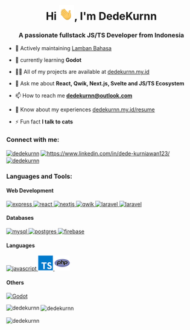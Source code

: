 
<h1 align="center">Hi <img src="https://github.com/afrizalyogi/cdn/blob/main/Assets/GIF/wavehand.gif" width="40px"/>, I'm DedeKurnn</h1>
<h3 align="center">A passionate fullstack JS/TS Developer from Indonesia</h3>

- 🔭 Actively maintaining [Lamban Bahasa](https://lambanbahasa.com)

- 🌱 currently learning **Godot**

- 👨‍💻 All of my projects are available at [dedekurnn.my.id](dedekurnn.my.id)

- 💬 Ask me about **React, Qwik, Next.js, Svelte and JS/TS Ecosystem**

- 📫 How to reach me **dedekurnn@outlook.com**

- 📄 Know about my experiences [dedekurnn.my.id/resume](dedekurnn.my.id/resume)

- ⚡ Fun fact **I talk to cats**

<h3 align="left">Connect with me:</h3>
<p align="left">
<a href="https://dev.to/dedekurnn" target="blank"><img align="center" src="https://raw.githubusercontent.com/rahuldkjain/github-profile-readme-generator/master/src/images/icons/Social/devto.svg" alt="dedekurnn" height="30" width="40" /></a>
<a href="https://linkedin.com/in/https://www.linkedin.com/in/dede-kurniawan123/" target="blank"><img align="center" src="https://raw.githubusercontent.com/rahuldkjain/github-profile-readme-generator/master/src/images/icons/Social/linked-in-alt.svg" alt="https://www.linkedin.com/in/dede-kurniawan123/" height="30" width="40" /></a>
<a href="https://www.youtube.com/c/dedekurnn" target="blank"><img align="center" src="https://raw.githubusercontent.com/rahuldkjain/github-profile-readme-generator/master/src/images/icons/Social/youtube.svg" alt="dedekurnn" height="30" width="40" /></a>
</p>

<h3 align="left">Languages and Tools:</h3>

<h4>Web Development</h4>
<p align="left"> <a href="https://expressjs.com" target="_blank" rel="noreferrer"> <img src="https://cdn.jsdelivr.net/gh/devicons/devicon@latest/icons/express/express-original.svg" alt="express" width="40" height="40"/> </a> <a href="https://reactjs.org/" target="_blank" rel="noreferrer"> <img src="https://cdn.jsdelivr.net/gh/devicons/devicon@latest/icons/react/react-original.svg" alt="react" width="40" height="40"/> </a> <a href="https://nextjs.org" target="_blank" rel="noreferrer"> <img src="https://cdn.jsdelivr.net/gh/devicons/devicon@latest/icons/nextjs/nextjs-original.svg" alt="nextjs" width="40" height="40"/> </a> <a href="https://qwik.dev" target="_blank" rel="noreferrer"> <img src="https://cdn.jsdelivr.net/gh/devicons/devicon@latest/icons/qwik/qwik-original.svg" alt="qwik" width="40" height="40"/> </a> <a href="https://qwik.dev" target="_blank" rel="noreferrer"> <img src="https://cdn.jsdelivr.net/gh/devicons/devicon@latest/icons/laravel/laravel-original.svg" alt="laravel" width="40" height="40"/> </a> <a href="https://tailwindcss.com" target="_blank" rel="noreferrer"> <img src="https://cdn.jsdelivr.net/gh/devicons/devicon@latest/icons/tailwindcss/tailwindcss-original.svg" alt="laravel" width="40" height="40"/> </a>

</p>

<h4>Databases</h4>
<p><a href="https://www.mysql.com" target="_blank" rel="noreferrer"> <img src="https://cdn.jsdelivr.net/gh/devicons/devicon@latest/icons/mysql/mysql-original.svg" alt="mysql" width="40" height="40"/> </a> <a href="https://www.postgressql.org" target="_blank" rel="noreferrer"> <img src="https://cdn.jsdelivr.net/gh/devicons/devicon@latest/icons/postgresql/postgresql-original.svg" alt="postgres" width="40" height="40"/> </a> <a href="https://www.firebase.google.com" target="_blank" rel="noreferrer"> <img src="https://cdn.jsdelivr.net/gh/devicons/devicon@latest/icons/firebase/firebase-original.svg" alt="firebase" width="40" height="40"/> </a></p>
<h4>Languages</h4>
<!-- <a href="https://golang.org" target="_blank" rel="noreferrer"> <img src="https://cdn.jsdelivr.net/gh/devicons/devicon@latest/icons/go/go-original-wordmark.svg" alt="go" width="40" height="40"/> </a>  -->
<a href="https://developer.mozilla.org/en-US/docs/Web/JavaScript" target="_blank" rel="noreferrer"> <img src="https://cdn.jsdelivr.net/gh/devicons/devicon@latest/icons/javascript/javascript-original.svg" alt="javascript" width="40" height="40"/> </a> <a href="https://www.typescriptlang.org/" target="_blank" rel="noreferrer"> <img src="https://raw.githubusercontent.com/devicons/devicon/master/icons/typescript/typescript-original.svg" alt="typescript" width="40" height="40"/> </a> <a href="https://www.php.net" target="_blank" rel="noreferrer"> <img src="https://raw.githubusercontent.com/devicons/devicon/master/icons/php/php-original.svg" alt="php" width="40" height="40"/> </a>
<h4>Others</h4>
<p></a> <a href="https://godotengine.org" target="_blank" rel="noreferrer"> <img src="https://cdn.jsdelivr.net/gh/devicons/devicon@latest/icons/godot/godot-original.svg" alt="Godot" width="40" height="40"/> </a></p>

<p><img align="left" src="https://github-readme-stats.vercel.app/api/top-langs?username=dedekurnn&show_icons=true&theme=onedark&title_color=a09c9c&locale=en&layout=compact" alt="dedekurnn" /></p>

<p>&nbsp;<img align="center" src="https://github-readme-stats.vercel.app/api?username=dedekurnn&show_icons=true&locale=en" alt="dedekurnn" /></p>

<p><img align="center" src="https://github-readme-streak-stats.herokuapp.com/?user=dedekurnn&" alt="dedekurnn" /></p>
